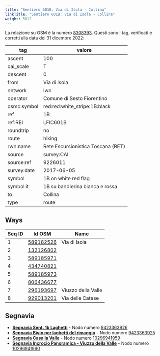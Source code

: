 ```yaml
---
title: "Sentiero 601B: Via di Isola - Collina"
linkTitle: "Sentiero 601B: Via di Isola - Collina"
weight: 5012
---
```


La relazione su OSM è la numero [8308393]. Questi sono i tag, verificati e corretti alla data del 31 dicembre 2022:

| tag         | valore                                                 |
|-------------|--------------------------------------------------------|
| ascent      | 100                                                    |
| cai_scale   | T                                                      |
| descent     | 0                                                      |
| from        | Via di Isola                                           |
| network     | lwn                                                    |
| operator    | Comune di Sesto Fiorentino                             |
| osmc:symbol | red:red:white_stripe:1B:black                          |
| ref         | 1B                                                     |
| ref:REI     | LFIC601B                                               |
| roundtrip   | no                                                     |
| route       | hiking                                                 |
| rwn:name    | Rete Escursionistica Toscana (RET)                     |
| source      | survey:CAI                                             |
| source:ref  | 9226011                                                |
| survey:date | 2017-06-05                                             |
| symbol      | 1B on white red flag                                   |
| symbol:it   | 1B su bandierina bianca e rossa                        |
| to          | Collina                                                |
| type        | route                                                  |

## Ways

| Seq ID | Id OSM       | Name                         |
|--------|--------------|------------------------------|
|  1     | [589182526]  | Via di Isola                 |
|  2     | [132126802]  |                              |
|  3     | [589185971]  |                              |
|  4     | [434740821]  |                              |
|  5     | [589185973]  |                              |
|  6     | [806436677]  |                              |
|  7     | [296193697]  | Viuzzo della Valle           |
|  8     | [929013201]  | Via delle Catese             |

## Segnavia

- **[Segnavia Sent. 1b Laghetti]** - Nodo numero [9423363926]
- **[Segnavia Bivio per laghetti del rimaggio]** - Nodo numero [9423363925]
- **[Segnavia Casa la Valle]** - Nodo numero [10296941959]
- **[Segnavia Incrocio Panoramica - Viuzzo della Valle]** - Nodo numero [10296941960]

[8308393]:https://www.openstreetmap.org/relation/8308393

[589182526]:https://www.openstreetmap.org/way/589182526
[132126802]:https://www.openstreetmap.org/way/132126802
[589185971]:https://www.openstreetmap.org/way/589185971
[434740821]:https://www.openstreetmap.org/way/434740821
[589185973]:https://www.openstreetmap.org/way/589185973
[806436677]:https://www.openstreetmap.org/way/806436677
[296193697]:https://www.openstreetmap.org/way/296193697
[929013201]:https://www.openstreetmap.org/way/929013201

[Segnavia Sent. 1b Laghetti]:https://commons.wikimedia.org/wiki/File:Segnavia_sentiero_1b_-_Monte_Morello_-_Laghetti_del_Rimaggio.jpg
[Segnavia Bivio per laghetti del rimaggio]:https://commons.wikimedia.org/wiki/File:Segnavia_sentieri_1b_e_2c_-_Monte_Morello_-_Bivio_per_laghetti_del_Rimaggio.jpg
[Segnavia Casa la Valle]:https://commons.wikimedia.org/wiki/File:Segnavia_sent._(60)1B_-_Monte_Morello_-_Casa_la_Valle.jpg
[Segnavia Incrocio Panoramica - Viuzzo della Valle]:https://commons.wikimedia.org/wiki/File:Segnavia_sent._(60)1B_-_Monte_Morello_-_Incrocio_Panoramica_strada_la_Valle.jpg

[9423363926]:https://www.openstreetmap.org/node/9423363926
[9423363925]:https://www.openstreetmap.org/node/9423363925
[10296941959]:https://www.openstreetmap.org/node/10296941959
[10296941960]:https://www.openstreetmap.org/node/10296941960

